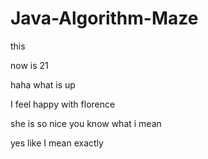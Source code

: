 # Java-Algorithm-Maze

this

now is 21

haha what is up

I feel happy with florence

she is so nice you know what i mean

yes like I mean exactly
